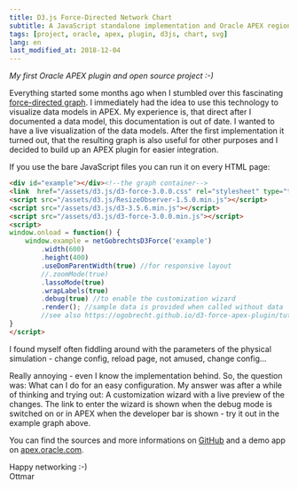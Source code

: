 ```yaml
---
title: D3.js Force-Directed Network Chart
subtitle: A JavaScript standalone implementation and Oracle APEX region type plugin
tags: [project, oracle, apex, plugin, d3js, chart, svg]
lang: en
last_modified_at: 2018-12-04
---
```

_My first Oracle APEX plugin and open source project :-)_

<div id="example"></div><!--the graph container-->

Everything started some months ago when I stumbled over this fascinating [force-directed graph][1]. I immediately had the idea to use this technology to visualize data models in APEX. My experience is, that direct after I documented a data model, this documentation is out of date. I wanted to have a live visualization of the data models. After the first implementation it turned out, that the resulting graph is also useful for other purposes and I decided to build up an APEX plugin for easier integration.

If you use the bare JavaScript files you can run it on every HTML page:

```html
<div id="example"></div><!--the graph container-->
<link  href="/assets/d3.js/d3-force-3.0.0.css" rel="stylesheet" type="text/css">
<script src="/assets/d3.js/ResizeObserver-1.5.0.min.js"></script>
<script src="/assets/d3.js/d3-3.5.6.min.js"></script>
<script src="/assets/d3.js/d3-force-3.0.0.min.js"></script>
<script>
window.onload = function() {
    window.example = netGobrechtsD3Force('example')
        .width(600)
        .height(400)
        .useDomParentWidth(true) //for responsive layout
        //.zoomMode(true)
        .lassoMode(true)
        .wrapLabels(true)
        .debug(true) //to enable the customization wizard
        .render(); //sample data is provided when called without data
        //see also https://ogobrecht.github.io/d3-force-apex-plugin/tutorial-1-getting-started.html
}
</script>
```

I found myself often fiddling around with the parameters of the physical simulation - change config, reload page, not amused, change config...

Really annoying - even I know the implementation behind. So, the question was: What can I do for an easy configuration. My answer was after a while of thinking and trying out: A customization wizard with a live preview of the changes. The link to enter the wizard is shown when the debug mode is switched on or in APEX when the developer bar is shown - try it out in the example graph above.

You can find the sources and more informations on [GitHub][2] and a demo app on [apex.oracle.com][3].

Happy networking :-)<br>
Ottmar


[1]: https://bl.ocks.org/mbostock/4062045
[2]: https://github.com/ogobrecht/d3-force-apex-plugin
[3]: https://apex.oracle.com/pls/apex/f?p=18290:1

<link  href="/assets/d3.js/d3-force-3.0.0.css" rel="stylesheet" type="text/css">
<script src="/assets/d3.js/ResizeObserver-1.5.0.min.js"></script>
<script src="/assets/d3.js/d3-3.5.6.min.js"></script>
<script src="/assets/d3.js/d3-force-3.0.0.min.js"></script>
<script>
window.onload = function() {
    window.example = netGobrechtsD3Force('example')
        .width(600)
        .height(400)
        .useDomParentWidth(true) //for responsive layout
        //.zoomMode(true)
        .lassoMode(true)
        .wrapLabels(true)
        .debug(true) //to enable the customization wizard
        .render(); //sample data is provided when called without data
        //see also https://ogobrecht.github.io/d3-force-apex-plugin/tutorial-1-getting-started.html
}
</script>
